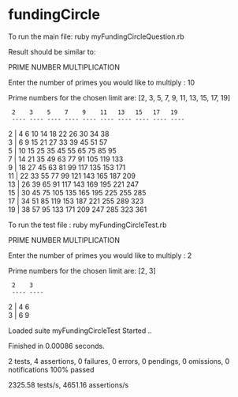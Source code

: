 # fundingCircle

To run the main file: ruby myFundingCircleQuestion.rb

Result should be similar to:

 PRIME NUMBER MULTIPLICATION 

Enter the number of primes you would like to multiply : 10


Prime numbers for the chosen limit are: [2, 3, 5, 7, 9, 11, 13, 15, 17, 19]


     2    3    5    7    9    11   13   15   17   19   
     ---- ---- ---- ---- ---- ---- ---- ---- ---- ---- 
2  | 4    6    10   14   18   22   26   30   34   38   
3  | 6    9    15   21   27   33   39   45   51   57   
5  | 10   15   25   35   45   55   65   75   85   95   
7  | 14   21   35   49   63   77   91   105  119  133  
9  | 18   27   45   63   81   99   117  135  153  171  
11 | 22   33   55   77   99   121  143  165  187  209  
13 | 26   39   65   91   117  143  169  195  221  247  
15 | 30   45   75   105  135  165  195  225  255  285  
17 | 34   51   85   119  153  187  221  255  289  323  
19 | 38   57   95   133  171  209  247  285  323  361 



To run the test file : ruby myFundingCircleTest.rb

PRIME NUMBER MULTIPLICATION 

Enter the number of primes you would like to multiply : 2


Prime numbers for the chosen limit are: [2, 3]


     2    3    
     ---- ---- 
2  | 4    6    
3  | 6    9    


Loaded suite myFundingCircleTest
Started
..

Finished in 0.00086 seconds.

2 tests, 4 assertions, 0 failures, 0 errors, 0 pendings, 0 omissions, 0 notifications
100% passed

2325.58 tests/s, 4651.16 assertions/s
